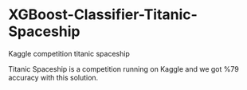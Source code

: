 # XGBoost-Classifier-Titanic-Spaceship
Kaggle competition titanic spaceship

Titanic Spaceship is a competition running on Kaggle and we got %79 accuracy with this solution.
